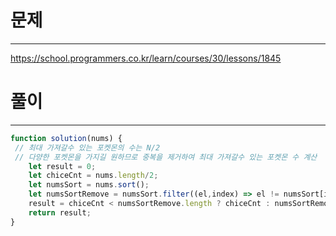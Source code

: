 # 문제
----
https://school.programmers.co.kr/learn/courses/30/lessons/1845


# 풀이
---
```jsx
function solution(nums) {
 // 최대 가져갈수 있는 포켓몬의 수는 N/2
 // 다양한 포켓몬을 가지길 원하므로 중복을 제거하여 최대 가져갈수 있는 포켓몬 수 계산
    let result = 0;
    let chiceCnt = nums.length/2;
    let numsSort = nums.sort();
    let numsSortRemove = numsSort.filter((el,index) => el != numsSort[index+1]);
    result = chiceCnt < numsSortRemove.length ? chiceCnt : numsSortRemove.length;
    return result;
}
```
